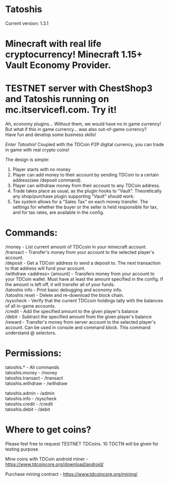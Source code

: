 Tatoshis
=

Current version: 1.3.1

Minecraft with real life cryptocurrency! Minecraft 1.15+ Vault Economy Provider.
=
TESTNET server with ChestShop3 and Tatoshis running on mc.itservicefl.com. Try it!
=

Ah, economy plugins... Without them, we would have no in game currency! But what if this in game currency... was also out-of-game currency?  
Have fun and develop some business skills!

*Enter Tatoshis!*
Coupled with the TDCoin P2P digital currency, you can trade in game with real crypto coins!

The design is simple:  
1) Player starts with no money  
2) Player can add money to their account by sending TDCoin to a certain address(see /deposit command).  
3) Player can withdraw money from their account to any TDCoin address.  
4) Trade takes place as usual, as the plugin hooks to "Vault". Theoretically any shop/purchase plugin supporting "Vault" should work.  
5) Tax system allows for a "Sales Tax" on each money transfer. The settings for whether the buyer or the seller is held responsible for tax, and for tax rates, are available in the config.  

Commands:  
=
/money - List current amount of TDCcoin in your minecraft account.  
/transact <player> <amount> - Transfer's money from your account to the selected player's account.  
/deposit - Get a TDCoin address to send a deposit to. The next transaction to that address will fund your account.  
/withdraw \<address\> [amount] - Transfers money from your account to your TDCoin wallet. Must have at least the amount specified in the config. If the amount is left off, it will transfer all of your funds.  
/tatoshis info - Print basic debugging and economy info.  
/tatoshis reset - Delete and re-download the block chain.  
/syscheck - Verify that the current TDCcoin holdings tally with the balances of all in-game accounts.  
/credit <player> <amount> - Add the specified amount to the given player's balance  
/debit <player> <amount> - Subtract the specified amount from the given player's balance  
/reward <player> <amount> - Transfer's money from server account to the selected player's account. Can be used in console and command block.
  This command understand @ selectors.

Permissions:
=
tatoshis.* - All commands  
tatoshis.money - /money  
tatoshis.transact - /transact  
tatoshis.withdraw - /withdraw

tatoshis.admin - /admin  
tatoshis.info - /syscheck  
tatoshis.credit - /credit  
tatoshis.debit - /debit

Where to get coins?
=
Please feel free to request TESTNET TDCoins. 10 TDCTN will be given for testing purpose.

Mine coins with TDCoin android miner - https://www.tdcoincore.org/download/android/

Purchase mining contract - https://www.tdcoincore.org/mining/

